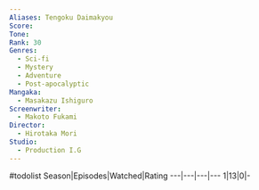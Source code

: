 ```yaml
---
Aliases: Tengoku Daimakyou
Score:
Tone: 
Rank: 30
Genres:
  - Sci-fi
  - Mystery
  - Adventure
  - Post-apocalyptic
Mangaka:
  - Masakazu Ishiguro
Screenwriter:
  - Makoto Fukami
Director:
  - Hirotaka Mori
Studio:
  - Production I.G
---
```

#todolist
Season|Episodes|Watched|Rating
---|---|---|---
1|13|0|-
